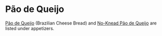 # Pão de Queijo

[Pão de Queijo](../appetizers/paoDeQueijo.md) (Brazilian Cheese Bread) and [No-Knead Pão de Queijo](../appetizers/easyPaoDeQueijo.md) are listed under appetizers.
